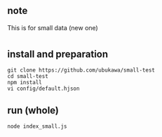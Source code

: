 ## note
This is for small data (new one) 

#  


## install and preparation  
```console
git clone https://github.com/ubukawa/small-test
cd small-test
npm install
vi config/default.hjson
```

## run (whole)
```console
node index_small.js
```  



